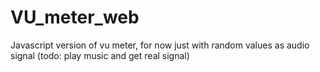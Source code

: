 VU_meter_web
============

Javascript version of vu meter, for now just with random values as audio signal (todo: play music and get real signal)
